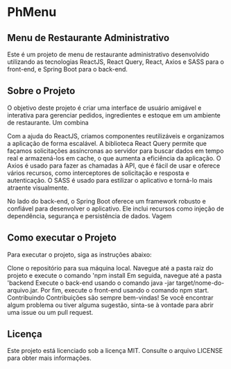 # PhMenu

## Menu de Restaurante Administrativo

Este é um projeto de menu de restaurante administrativo desenvolvido utilizando as tecnologias ReactJS, React Query, React, Axios e SASS para o front-end, e Spring Boot para o back-end.

## Sobre o Projeto

O objetivo deste projeto é criar uma interface de usuário amigável e interativa para gerenciar pedidos, ingredientes e estoque em um ambiente de restaurante. Um combina

Com a ajuda do ReactJS, criamos componentes reutilizáveis e organizamos a aplicação de forma escalável. A biblioteca React Query permite que façamos solicitações assíncronas ao servidor para buscar dados em tempo real e armazená-los em cache, o que aumenta a eficiência da aplicação. O Axios é usado para fazer as chamadas à API, que é fácil de usar e oferece vários recursos, como interceptores de solicitação e resposta e autenticação. O SASS é usado para estilizar o aplicativo e torná-lo mais atraente visualmente.

No lado do back-end, o Spring Boot oferece um framework robusto e confiável para desenvolver o aplicativo. Ele inclui recursos como injeção de dependência, segurança e persistência de dados. Vagem

## Como executar o Projeto

Para executar o projeto, siga as instruções abaixo:

Clone o repositório para sua máquina local.
Navegue até a pasta raiz do projeto e execute o comando 'npm install
Em seguida, navegue até a pasta 'backend
Execute o back-end usando o comando java -jar target/nome-do-arquivo.jar.
Por fim, execute o front-end usando o comando npm start.
Contribuindo
Contribuições são sempre bem-vindas! Se você encontrar algum problema ou tiver alguma sugestão, sinta-se à vontade para abrir uma issue ou um pull request.

## Licença

Este projeto está licenciado sob a licença MIT. Consulte o arquivo LICENSE para obter mais informações.
